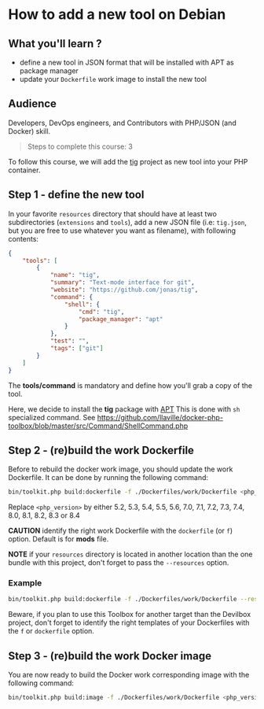 <!-- markdownlint-disable MD013 -->
# How to add a new tool on Debian

## What you'll learn ?

- define a new tool in JSON format that will be installed with APT as package manager
- update your `Dockerfile` work image to install the new tool

## Audience

Developers, DevOps engineers, and Contributors with PHP/JSON (and Docker) skill.

> Steps to complete this course: 3

To follow this course, we will add the [tig](https://github.com/jonas/tig) project as new tool into your PHP container.

## Step 1 - define the new tool

In your favorite `resources` directory that should have at least two subdirectories (`extensions` and `tools`),
add a new JSON file (i.e: `tig.json`, but you are free to use whatever you want as filename), with following contents:

```json
{
    "tools": [
        {
            "name": "tig",
            "summary": "Text-mode interface for git",
            "website": "https://github.com/jonas/tig",
            "command": {
                "shell": {
                    "cmd": "tig",
                    "package_manager": "apt"
                }
            },
            "test": "",
            "tags": ["git"]
        }
    ]
}
```

The **tools/command** is mandatory and define how you'll grab a copy of the tool.

Here, we decide to install the **tig** package with [APT](https://en.wikipedia.org/wiki/APT_(software))
This is done with `sh` specialized command.
See <https://github.com/llaville/docker-php-toolbox/blob/master/src/Command/ShellCommand.php>

## Step 2 - (re)build the work Dockerfile

Before to rebuild the docker work image, you should update the work Dockerfile.
It can be done by running the following command:

```bash
bin/toolkit.php build:dockerfile -f ./Dockerfiles/work/Dockerfile <php_version>
```

Replace `<php_version>` by either 5.2, 5.3, 5.4, 5.5, 5.6, 7.0, 7.1, 7.2, 7.3, 7.4, 8.0, 8.1, 8.2, 8.3 or 8.4

**CAUTION** identify the right work Dockerfile with the `dockerfile` (or `f`) option. Default is for **mods** file.

**NOTE** if your `resources` directory is located in another location than the one bundle with this project,
don't forget to pass the `--resources` option.

### Example

```bash
bin/toolkit.php build:dockerfile -f ./Dockerfiles/work/Dockerfile --resources /home/me/my-project/Dockerfiles/work/Dockerfile 7.4
```

Beware, if you plan to use this Toolbox for another target than the Devilbox project, don't forget to identify the right templates
of your Dockerfiles with the `f` or `dockerfile` option.

## Step 3 - (re)build the work Docker image

You are now ready to build the Docker work corresponding image with the following command:

```bash
bin/toolkit.php build:image -f ./Dockerfiles/work/Dockerfile <php_version>
```
